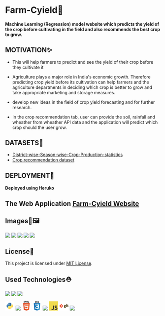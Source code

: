 # Farm-Cyield🍚
#### Machine Learning (Regression) model website which predicts the yield of the crop before cultivating in the field and also recommends the best crop to grow.

## MOTIVATION✨
- This will help farmers to predict and see the yield of their crop before they cultivate it

- Agriculture plays a major role in India's economic growth. Therefore predicting crop yield before its cultivation can help farmers and the agriculture departments in deciding which crop is better to grow and take appropriate marketing and storage measures.

- develop new ideas in the field of crop yield forecasting and for further research.
    
- In the crop recommendation tab, user can provide the soil, rainfall and wheather from wheather API data and the application will predict which crop should the user grow.
   
   
## DATASETS💾
- [District-wise-Season-wise-Crop-Production-statistics](https://data.gov.in/resources/district-wise-season-wise-crop-production-statistics-1997)
- [Crop recommendation dataset ](https://www.kaggle.com/atharvaingle/crop-recommendation-dataset)

## DEPLOYMENT💼

#### Deployed using Heruko
## The Web Application [Farm-Cyield Website](https://farm-cyield.herokuapp.com/)

## Images🎨🖼

<img src="https://i.ibb.co/bmfj1NR/Screenshot-354.png" width = "500" />
<img src="https://i.ibb.co/2Y4sydb/Screenshot-355.png" width = "500" />
<img src="https://i.ibb.co/R4QxTw1/Screenshot-356.png" width = "500" />
<img src="https://i.ibb.co/DkDMLzs/Screenshot-357.png" width = "500" />
<img src="https://i.ibb.co/4mD9ZL3/Screenshot-358.png" width = "500" />

## License📜
This project is licensed under [MIT License](https://github.com/swarnimstrange/Farm-Cyield/blob/main/LICENSE).

## Used Technologies⛑
<code><img height="30" src="https://raw.githubusercontent.com/numpy/numpy/7e7f4adab814b223f7f917369a72757cd28b10cb/branding/icons/numpylogo.svg"></code>
<code><img height="30" src="https://raw.githubusercontent.com/pandas-dev/pandas/761bceb77d44aa63b71dda43ca46e8fd4b9d7422/web/pandas/static/img/pandas.svg"></code>
<code><img height="30" src="https://upload.wikimedia.org/wikipedia/commons/thumb/0/05/Scikit_learn_logo_small.svg/1280px-Scikit_learn_logo_small.svg.png"></code>

<code><img height="30" src="https://raw.githubusercontent.com/github/explore/80688e429a7d4ef2fca1e82350fe8e3517d3494d/topics/python/python.png"></code>
<code><img height="30" src="https://repository-images.githubusercontent.com/14267375/3f11a380-627f-11e9-8e07-4d0d9bb39a26"></code>
<code><img height="30" src="https://raw.githubusercontent.com/github/explore/80688e429a7d4ef2fca1e82350fe8e3517d3494d/topics/html/html.png"></code>
<code><img height="30" src="https://raw.githubusercontent.com/github/explore/80688e429a7d4ef2fca1e82350fe8e3517d3494d/topics/css/css.png"></code>
<code><img height="30" src="https://github.com/tomchen/stack-icons/raw/master/logos/bootstrap.svg"></code>
<code><img height="30" src="https://raw.githubusercontent.com/github/explore/80688e429a7d4ef2fca1e82350fe8e3517d3494d/topics/javascript/javascript.png"></code>
<code><img height="30" src="https://raw.githubusercontent.com/github/explore/80688e429a7d4ef2fca1e82350fe8e3517d3494d/topics/git/git.png"></code>
<code><img height="30" src="https://cdn.iconscout.com/icon/free/png-256/heroku-225989.png"></code>


